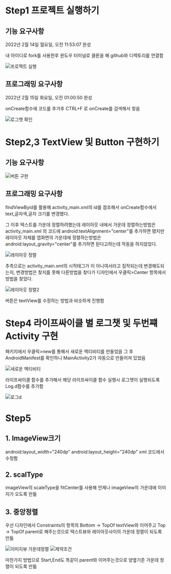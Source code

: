 # Step1 프로젝트 실행하기

## 기능 요구사항

2022년 2월 14일 월요일, 오전 11:53:07 완성

내 아이디로  fork를 사용한후 윈도우 터미널로 클론을 해 github와 디렉토리를 연결함

![프로젝트 실행](https://user-images.githubusercontent.com/91953080/153999758-aeb33386-b5fc-4798-ac0e-88e70c1e77e5.png)

## 프로그래밍 요구사항

2022년 2월 15일 화요일, 오전 01:00:50 완성

onCreate함수에 코드를 추가후 CTRL+F 로 onCreate를 검색해서 찾음

![로그챗 확인](https://user-images.githubusercontent.com/91953080/153999852-a097e983-bb8d-4809-a2fc-53de2c46aca7.png)

# Step2,3 TextView 및 Button 구현하기

## 기능 요구사항

![버튼 구현](https://user-images.githubusercontent.com/91953080/154183935-a8164a11-01da-446f-8981-f2b9541e18d6.png)

## 프로그래밍 요구사항

findViewByid를 활용해 activity_main.xml의 id를 참조해서 onCreate함수에서 text,글자색,글자 크기를 변경했다.

그 이후 텍스트를 가운데 정렬하려했는데 레이아웃 내에서 가운데 정렬하는방법은 activity_main.xml 의 코드에
android:textAlignment="center"를 추가하면 됐지만
레이아웃 자체를 앱화면의 가운데에 정렬하는방법은
android:layout_gravity="center"를 추가하면 된다고하는데 작동을 하지않았다.

![레이아웃 정렬](https://user-images.githubusercontent.com/91953080/154185095-58fafdd0-fca9-4766-9af8-30c4d39c71d4.png)

추측으로는 activity_main.xml의 시작태그가 <LinearLayout>이 아니여서라고 짐작되는데 변경해도되는지, 변경방법은 찾지를 못해 다른방법을 찾다가
디자인에서 우클릭>Center 항목에서 방법을 찾았다.

![레이아웃 정렬2](https://user-images.githubusercontent.com/91953080/154185412-8f30b7d6-468b-4413-8de2-1ce8c1f6da74.png)

버튼은 textView를 수정하는 방법과 비슷하게 진행함

# Step4 라이프싸이클 별 로그챗 및 두번쨰 Activity 구현

패키지에서 우클릭>new를 통해서 새로운 액티비티를 만들었음
그 후 AndroidManifest를 확인하니 MainActivity2가 자동으로 만들어져 있었음

![새로운 액티비티](https://user-images.githubusercontent.com/91953080/154432280-d5c4be73-017f-488e-aa66-65e98ddd3644.png)

라이프싸이클 함수를 추가해서 해당 라이프싸이클 함수 실행시 로그챗이 실행되도록 Log.d함수를 추가함

![로그d](https://user-images.githubusercontent.com/91953080/154432852-56409b9b-3824-420d-b5f4-01ad9d291ad9.png)

# Step5 

## 1. ImageView크기

android:layout_width="240dp"
android:layout_height="240dp"
xml 코드에서 수정함
   
## 2. scalType

imageView의 scaleType을 fitCenter를 사용해 언제나 imageView의 가운데에 이미지가 오도록 만듦

## 3. 중앙정렬

우선 디자인에서 Constraints의 항목의 
Bottom -> TopOf textView와 이어주고
Top -> TopOf parent로 해주는것으로 텍스트뷰와 레이아웃사이의 가운데 정렬이 되도록 만듦

![이미지뷰 가운데정렬](https://user-images.githubusercontent.com/91953080/154624074-5973a925-7c64-48b3-832a-5754a0cbb338.png)
![제약조건](https://user-images.githubusercontent.com/91953080/154624056-d943ed47-ce41-44ed-bb76-df6ca6512515.png)

마찬가지 방법으로 Start,End도 똑같이 parent와 이어주는것으로 양옆기준 가운데 정렬이 되도록 만듦

